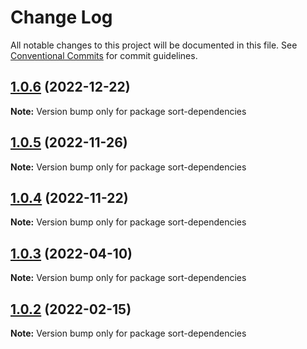 # Change Log

All notable changes to this project will be documented in this file.
See [Conventional Commits](https://conventionalcommits.org) for commit guidelines.

## [1.0.6](https://github.com/TheLudd/yafu-mono/compare/sort-dependencies@1.0.5...sort-dependencies@1.0.6) (2022-12-22)

**Note:** Version bump only for package sort-dependencies





## [1.0.5](https://github.com/TheLudd/yafu-mono/compare/sort-dependencies@1.0.4...sort-dependencies@1.0.5) (2022-11-26)

**Note:** Version bump only for package sort-dependencies





## [1.0.4](https://github.com/TheLudd/yafu-mono/compare/sort-dependencies@1.0.3...sort-dependencies@1.0.4) (2022-11-22)

**Note:** Version bump only for package sort-dependencies





## [1.0.3](https://github.com/TheLudd/yafu-mono/compare/sort-dependencies@1.0.2...sort-dependencies@1.0.3) (2022-04-10)

**Note:** Version bump only for package sort-dependencies





## [1.0.2](https://github.com/TheLudd/yafu-mono/compare/sort-dependencies@1.0.1...sort-dependencies@1.0.2) (2022-02-15)

**Note:** Version bump only for package sort-dependencies
